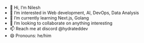- 👋 Hi, I’m Nilesh
- 👀 I’m interested in Web development, AI, DevOps, Data Analysis
- 🌱 I’m currently learning Next.js, Golang
- 💞️ I’m looking to collaborate on anything interesting
- 📫 Reach me at discord @hydrateddev
- 😄 Pronouns: he/him
